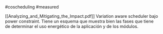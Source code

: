 #coscheduling 
#measured 

[[Analyzing_and_Mitigating_the_Impact.pdf]]
Variation aware scheduler bajo power constraint.
Tiene un esquema que muestra bien las fases que tiene de determinar el uso energético de la aplicación y de los módulos.